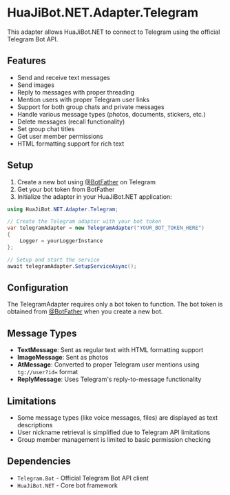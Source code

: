 # HuaJiBot.NET.Adapter.Telegram

This adapter allows HuaJiBot.NET to connect to Telegram using the official Telegram Bot API.

## Features

- Send and receive text messages
- Send images
- Reply to messages with proper threading
- Mention users with proper Telegram user links
- Support for both group chats and private messages
- Handle various message types (photos, documents, stickers, etc.)
- Delete messages (recall functionality)
- Set group chat titles
- Get user member permissions
- HTML formatting support for rich text

## Setup

1. Create a new bot using [@BotFather](https://t.me/BotFather) on Telegram
2. Get your bot token from BotFather
3. Initialize the adapter in your HuaJiBot.NET application:

```csharp
using HuaJiBot.NET.Adapter.Telegram;

// Create the Telegram adapter with your bot token
var telegramAdapter = new TelegramAdapter("YOUR_BOT_TOKEN_HERE")
{
    Logger = yourLoggerInstance
};

// Setup and start the service
await telegramAdapter.SetupServiceAsync();
```

## Configuration

The TelegramAdapter requires only a bot token to function. The bot token is obtained from [@BotFather](https://t.me/BotFather) when you create a new bot.

## Message Types

- **TextMessage**: Sent as regular text with HTML formatting support
- **ImageMessage**: Sent as photos
- **AtMessage**: Converted to proper Telegram user mentions using `tg://user?id=` format
- **ReplyMessage**: Uses Telegram's reply-to-message functionality

## Limitations

- Some message types (like voice messages, files) are displayed as text descriptions
- User nickname retrieval is simplified due to Telegram API limitations
- Group member management is limited to basic permission checking

## Dependencies

- `Telegram.Bot` - Official Telegram Bot API client
- `HuaJiBot.NET` - Core bot framework